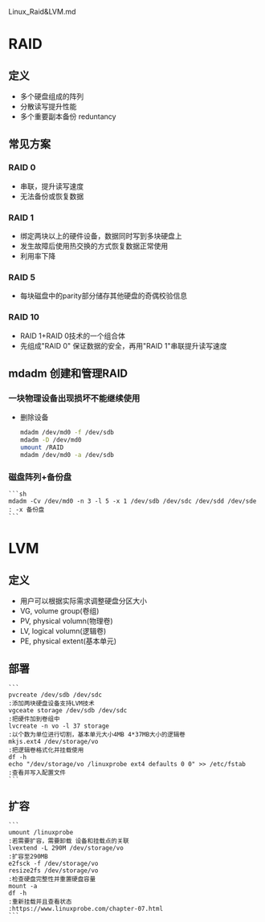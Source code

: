 Linux_Raid&LVM.md 

# RAID
## 定义
- 多个硬盘组成的阵列
- 分散读写提升性能
- 多个重要副本备份 reduntancy

## 常见方案
### RAID 0
- 串联，提升读写速度
- 无法备份或恢复数据

### RAID 1
- 绑定两块以上的硬件设备，数据同时写到多块硬盘上
- 发生故障后使用热交换的方式恢复数据正常使用
- 利用率下降

### RAID 5
- 每块磁盘中的parity部分储存其他硬盘的奇偶校验信息

### RAID 10
- RAID 1+RAID 0技术的一个组合体
- 先组成"RAID 0" 保证数据的安全，再用"RAID 1"串联提升读写速度

## mdadm 创建和管理RAID
### 一块物理设备出现损坏不能继续使用
- 删除设备
	
	```sh
	mdadm /dev/md0 -f /dev/sdb 
	mdadm -D /dev/md0
	umount /RAID
	mdadm /dev/md0 -a /dev/sdb

	```
### 磁盘阵列+备份盘
	```sh
	mdadm -Cv /dev/md0 -n 3 -l 5 -x 1 /dev/sdb /dev/sdc /dev/sdd /dev/sde
	: -x 备份盘
	```

# LVM

## 定义

- 用户可以根据实际需求调整硬盘分区大小
- VG, volume group(卷组)
- PV, physical volumn(物理卷)
- LV, logical volumn(逻辑卷)
- PE, physical extent(基本单元)

## 部署

	```
	pvcreate /dev/sdb /dev/sdc 
	:添加两块硬盘设备支持LVM技术
	vgceate storage /dev/sdb /dev/sdc
	:把硬件加到卷组中
	lvcreate -n vo -l 37 storage 
	:以个数为单位进行切割，基本单元大小4MB 4*37MB大小的逻辑卷
	mkjs.ext4 /dev/storage/vo 
	:把逻辑卷格式化并挂载使用
	df -h
	echo "/dev/storage/vo /linuxprobe ext4 defaults 0 0" >> /etc/fstab
	:查看并写入配置文件
	```

## 扩容

	```
	umount /linuxprobe
	:若需要扩容，需要卸载 设备和挂载点的关联
	lvextend -L 290M /dev/storage/vo 
	:扩容至290MB
	e2fsck -f /dev/storage/vo
	resize2fs /dev/storage/vo
	:检查硬盘完整性并重置硬盘容量
	mount -a
	df -h
	:重新挂载并且查看状态
	:https://www.linuxprobe.com/chapter-07.html
	```

